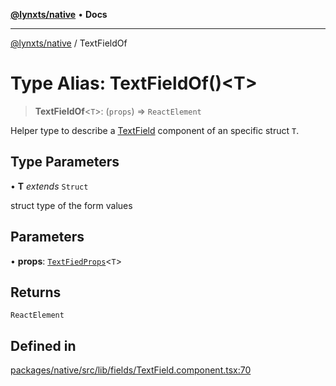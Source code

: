 [**@lynxts/native**](../README.md) • **Docs**

***

[@lynxts/native](../README.md) / TextFieldOf

# Type Alias: TextFieldOf()\<T\>

> **TextFieldOf**\<`T`\>: (`props`) => `ReactElement`

Helper type to describe a [TextField](../functions/TextField.md) component of an specific struct
`T`.

## Type Parameters

• **T** *extends* `Struct`

struct type of the form values

## Parameters

• **props**: [`TextFiedProps`](../interfaces/TextFiedProps.md)\<`T`\>

## Returns

`ReactElement`

## Defined in

[packages/native/src/lib/fields/TextField.component.tsx:70](https://github.com/JoseLion/lynxts/blob/main/packages/native/src/lib/fields/TextField.component.tsx#L70)
